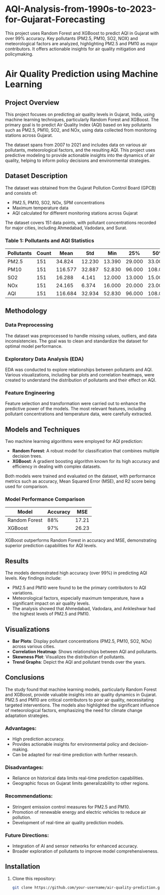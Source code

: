 # AQI-Analysis-from-1990s-to-2023-for-Gujarat-Forecasting
This project uses Random Forest and XGBoost to predict AQI in Gujarat with over 99% accuracy. Key pollutants (PM2.5, PM10, SO2, NOX) and meteorological factors are analyzed, highlighting PM2.5 and PM10 as major contributors. It offers actionable insights for air quality mitigation and policymaking.
# Air Quality Prediction using Machine Learning

## Project Overview
This project focuses on predicting air quality levels in Gujarat, India, using machine learning techniques, particularly Random Forest and XGBoost. The primary goal is to predict Air Quality Index (AQI) based on key pollutants such as PM2.5, PM10, SO2, and NOx, using data collected from monitoring stations across Gujarat.

The dataset spans from 2007 to 2021 and includes data on various air pollutants, meteorological factors, and the resulting AQI. This project uses predictive modeling to provide actionable insights into the dynamics of air quality, helping to inform policy decisions and environmental strategies.

## Dataset Description
The dataset was obtained from the Gujarat Pollution Control Board (GPCB) and consists of:
- PM2.5, PM10, SO2, NOx, SPM concentrations
- Maximum temperature data
- AQI calculated for different monitoring stations across Gujarat

The dataset covers 151 data points, with pollutant concentrations recorded for major cities, including Ahmedabad, Vadodara, and Surat.

### Table 1: Pollutants and AQI Statistics

| Pollutants  | Count | Mean   | Std    | Min    | 25%    | 50%    | 75%    |
|-------------|-------|--------|--------|--------|--------|--------|--------|
| PM2.5       | 151   | 34.824 | 12.230 | 13.390 | 29.000 | 33.000 | 37.000 |
| PM10        | 151   | 116.577| 32.887 | 52.830 | 96.000 | 108.000| 122.500|
| SO2         | 151   | 16.288 | 4.141  | 12.000 | 13.000 | 15.000 | 18.500 |
| NOx         | 151   | 24.165 | 6.374  | 16.000 | 20.000 | 23.000 | 26.000 |
| AQI         | 151   | 116.684| 32.934 | 52.830 | 96.000 | 108.000| 122.500|

## Methodology

### Data Preprocessing
The dataset was preprocessed to handle missing values, outliers, and data inconsistencies. The goal was to clean and standardize the dataset for optimal model performance.

### Exploratory Data Analysis (EDA)
EDA was conducted to explore relationships between pollutants and AQI. Various visualizations, including bar plots and correlation heatmaps, were created to understand the distribution of pollutants and their effect on AQI.

### Feature Engineering
Feature selection and transformation were carried out to enhance the predictive power of the models. The most relevant features, including pollutant concentrations and temperature data, were carefully extracted.

## Models and Techniques
Two machine learning algorithms were employed for AQI prediction:
- **Random Forest**: A robust model for classification that combines multiple decision trees.
- **XGBoost**: A gradient boosting algorithm known for its high accuracy and efficiency in dealing with complex datasets.

Both models were trained and evaluated on the dataset, with performance metrics such as accuracy, Mean Squared Error (MSE), and R2 score being used for comparison.

### Model Performance Comparison

| Model       | Accuracy | MSE    |
|-------------|----------|--------|
| Random Forest| 88%      | 17.21  |
| XGBoost     | 97%      | 26.23  |

XGBoost outperforms Random Forest in accuracy and MSE, demonstrating superior prediction capabilities for AQI levels.

## Results

The models demonstrated high accuracy (over 99%) in predicting AQI levels. Key findings include:
- PM2.5 and PM10 were found to be the primary contributors to AQI variations.
- Meteorological factors, especially maximum temperature, have a significant impact on air quality levels.
- The analysis showed that Ahmedabad, Vadodara, and Ankleshwar had the highest levels of PM2.5 and PM10.

## Visualizations

- **Bar Plots**: Display pollutant concentrations (PM2.5, PM10, SO2, NOx) across various cities.
- **Correlation Heatmap**: Shows relationships between AQI and pollutants.
- **Skewness Plot**: Visualizes the distribution of pollutants.
- **Trend Graphs**: Depict the AQI and pollutant trends over the years.

## Conclusions

The study found that machine learning models, particularly Random Forest and XGBoost, provide valuable insights into air quality dynamics in Gujarat. PM2.5 and PM10 are critical contributors to poor air quality, necessitating targeted interventions. The models also highlighted the significant influence of meteorological factors, emphasizing the need for climate change adaptation strategies.

### Advantages:
- High prediction accuracy.
- Provides actionable insights for environmental policy and decision-making.
- Can be adapted for real-time prediction with further research.

### Disadvantages:
- Reliance on historical data limits real-time prediction capabilities.
- Geographic focus on Gujarat limits generalizability to other regions.

### Recommendations:
- Stringent emission control measures for PM2.5 and PM10.
- Promotion of renewable energy and electric vehicles to reduce air pollution.
- Development of real-time air quality prediction models.

### Future Directions:
- Integration of AI and sensor networks for enhanced accuracy.
- Broader exploration of pollutants to improve model comprehensiveness.

## Installation

1. Clone this repository:
   ```bash
   git clone https://github.com/your-username/air-quality-prediction.git
